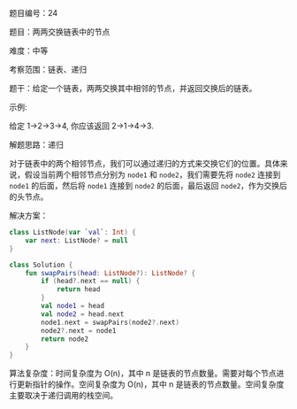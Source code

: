 题目编号：24

题目：两两交换链表中的节点

难度：中等

考察范围：链表、递归

题干：给定一个链表，两两交换其中相邻的节点，并返回交换后的链表。

示例:

给定 1->2->3->4, 你应该返回 2->1->4->3.

解题思路：递归

对于链表中的两个相邻节点，我们可以通过递归的方式来交换它们的位置。具体来说，假设当前两个相邻节点分别为 `node1` 和 `node2`，我们需要先将 `node2` 连接到 `node1` 的后面，然后将 `node1` 连接到 `node2` 的后面，最后返回 `node2`，作为交换后的头节点。

解决方案：

```kotlin
class ListNode(var `val`: Int) {
    var next: ListNode? = null
}

class Solution {
    fun swapPairs(head: ListNode?): ListNode? {
        if (head?.next == null) {
            return head
        }
        val node1 = head
        val node2 = head.next
        node1.next = swapPairs(node2?.next)
        node2?.next = node1
        return node2
    }
}
```

算法复杂度：时间复杂度为 O(n)，其中 n 是链表的节点数量。需要对每个节点进行更新指针的操作。空间复杂度为 O(n)，其中 n 是链表的节点数量。空间复杂度主要取决于递归调用的栈空间。